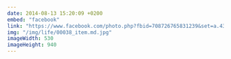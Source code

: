 ```yaml
---
date: 2014-08-13 15:20:09 +0200
embed: "facebook"
link: "https://www.facebook.com/photo.php?fbid=708726765831239&set=a.434824216554830.89303.100000817666251&type=3&theater"
img: "/img/life/00038_item.md.jpg"
imageWidth: 530
imageHeight: 940
---
```


